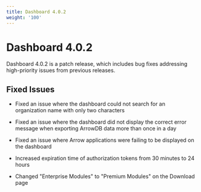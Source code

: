 ```yaml
---
title: Dashboard 4.0.2
weight: '100'
---
```


# Dashboard 4.0.2

Dashboard 4.0.2 is a patch release, which includes bug fixes addressing high-priority issues from previous releases.

## Fixed Issues

* Fixed an issue where the dashboard could not search for an organization name with only two characters

* Fixed an issue where the dashboard did not display the correct error message when exporting ArrowDB data more than once in a day

* Fixed an issue where Arrow applications were failing to be displayed on the dashboard

* Increased expiration time of authorization tokens from 30 minutes to 24 hours

* Changed "Enterprise Modules" to "Premium Modules" on the Download page
